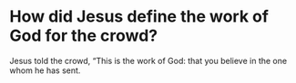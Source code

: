 # How did Jesus define the work of God for the crowd?

Jesus told the crowd, “This is the work of God: that you believe in the one whom he has sent.
